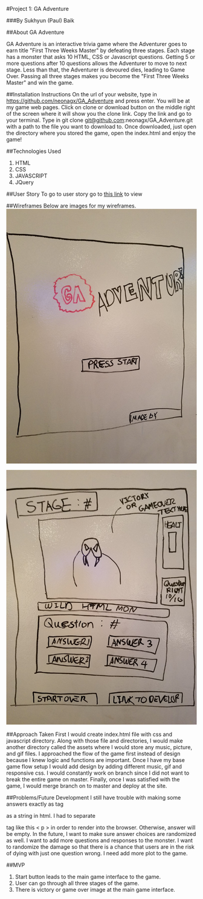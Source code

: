 #Project 1: GA Adventure

###By Sukhyun (Paul) Baik

##About GA Adventure

GA Adventure is an interactive trivia game where the Adventurer goes to earn title "First Three Weeks Master" by defeating three stages.  Each stage has a monster that asks 10 HTML, CSS or Javascript questions.  Getting 5 or more questions after 10 questions allows the Adventurer to move to next stage.  Less than that, the Adventurer is devoured dies, leading to Game Over.  Passing all three stages makes you become the "First Three Weeks Master" and win the game.

##Installation Instructions
On the url of your website, type in https://github.com/neonagx/GA_Adventure and press enter.  You will be at my game web pages.  Click on clone or download button on the middle right of the screen where it will show you the clone link.  Copy the link and go to your terminal.  Type in git clone
git@github.com:neonagx/GA_Adventure.git with a path to the file you want to download to.  Once downloaded, just open the directory where you stored the game, open the index.html and enjoy the game!

##Technologies Used
1. HTML
2. CSS
3. JAVASCRIPT
4. JQuery

##User Story
To go to user story go to [this link](https://trello.com/b/dggL1wgh/wdi-project-1-ga-adventure) to view

##Wireframes
Below are images for my wireframes.
![Intro Page](https://github.com/neonagx/GA_Adventure/blob/master/assets/wireFrame1.jpg?raw=true)

![Main Game Interface](https://github.com/neonagx/GA_Adventure/blob/master/assets/wireFrame2.jpg?raw=true)

##Approach Taken
First I would create index.html file with css and javascript directory.  Along with those file and directories, I would make another directory called the assets where I would store any music, picture, and gif files.  I approached the flow of the game first instead of design because I knew logic and functions are important.  Once I have my base game flow setup I would add design by adding different music, gif and responsive css.  I would constantly work on branch since I did not want to break the entire game on master.  Finally, once I was satisfied with the game, I would merge branch on to master and deploy at the site.

##Problems/Future Development
I still have trouble with making some answers exactly as tag <p> as a string in html. I had to separate <p> tag like this < p > in order to render into the browser.  Otherwise, answer will be empty.  In the future, I want to make sure answer choices are randomized as well.  I want to add more questions and responses to the monster.  I want to randomize the damage so that there is a chance that users are in the risk of dying with just one question wrong.  I need add more plot to the game.      

##MVP
1. Start button leads to the main game interface to the game.
2. User can go through all three stages of the game.
3. There is victory or game over image at the main game interface.
